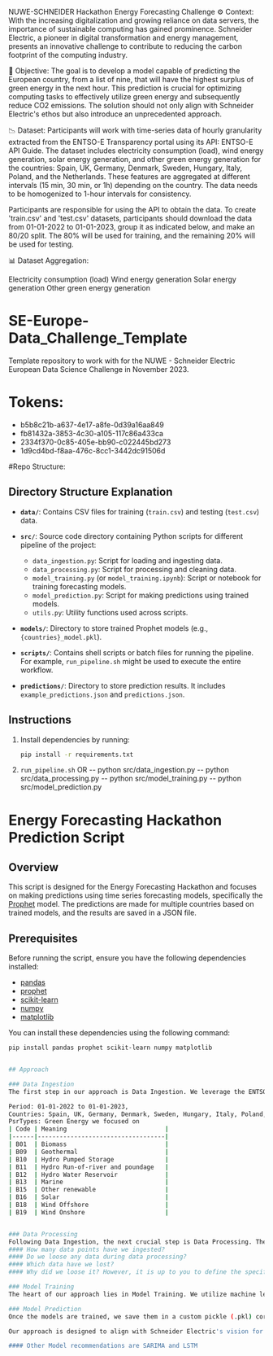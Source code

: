 NUWE-SCHNEIDER Hackathon
Energy Forecasting Challenge
⚙️ Context:
With the increasing digitalization and growing reliance on data servers, the importance of sustainable computing has gained prominence. Schneider Electric, a pioneer in digital transformation and energy management, presents an innovative challenge to contribute to reducing the carbon footprint of the computing industry.

🎯 Objective:
The goal is to develop a model capable of predicting the European country, from a list of nine, that will have the highest surplus of green energy in the next hour. This prediction is crucial for optimizing computing tasks to effectively utilize green energy and subsequently reduce CO2 emissions. The solution should not only align with Schneider Electric's ethos but also introduce an unprecedented approach.

📉 Dataset:
Participants will work with time-series data of hourly granularity extracted from the ENTSO-E Transparency portal using its API: ENTSO-E API Guide. The dataset includes electricity consumption (load), wind energy generation, solar energy generation, and other green energy generation for the countries: Spain, UK, Germany, Denmark, Sweden, Hungary, Italy, Poland, and the Netherlands. These features are aggregated at different intervals (15 min, 30 min, or 1h) depending on the country. The data needs to be homogenized to 1-hour intervals for consistency.

Participants are responsible for using the API to obtain the data. To create 'train.csv' and 'test.csv' datasets, participants should download the data from 01-01-2022 to 01-01-2023, group it as indicated below, and make an 80/20 split. The 80% will be used for training, and the remaining 20% will be used for testing.

📊 Dataset Aggregation:

Electricity consumption (load)
Wind energy generation
Solar energy generation
Other green energy generation

# SE-Europe-Data_Challenge_Template
Template repository to work with for the NUWE - Schneider Electric European Data Science Challenge in November 2023.

# Tokens:
- b5b8c21b-a637-4e17-a8fe-0d39a16aa849
- fb81432a-3853-4c30-a105-117c86a433ca
- 2334f370-0c85-405e-bb90-c022445bd273
- 1d9cd4bd-f8aa-476c-8cc1-3442dc91506d


#Repo Structure:

## Directory Structure Explanation

- **`data/`**: Contains CSV files for training (`train.csv`) and testing (`test.csv`) data.

- **`src/`**: Source code directory containing Python scripts for different pipeline of the project:
  - `data_ingestion.py`: Script for loading and ingesting data.
  - `data_processing.py`: Script for processing and cleaning data.
  - `model_training.py` (or `model_training.ipynb`): Script or notebook for training forecasting models.
  - `model_prediction.py`: Script for making predictions using trained models.
  - `utils.py`: Utility functions used across scripts.

- **`models/`**: Directory to store trained Prophet models (e.g., `{countries}_model.pkl`).

- **`scripts/`**: Contains shell scripts or batch files for running the pipeline. For example, `run_pipeline.sh` might be used to execute the entire workflow.

- **`predictions/`**: Directory to store prediction results. It includes `example_predictions.json` and `predictions.json`.


## Instructions
1. Install dependencies by running:

   ```bash
   pip install -r requirements.txt

2. `run_pipeline.sh` OR
-- python src/data_ingestion.py
-- python src/data_processing.py
-- python src/model_training.py
-- python src/model_prediction.py



# Energy Forecasting Hackathon Prediction Script

## Overview

This script is designed for the Energy Forecasting Hackathon and focuses on making predictions using time series forecasting models, specifically the [Prophet](https://facebook.github.io/prophet/) model. The predictions are made for multiple countries based on trained models, and the results are saved in a JSON file.

## Prerequisites

Before running the script, ensure you have the following dependencies installed:

- [pandas](https://pandas.pydata.org/)
- [prophet](https://facebook.github.io/prophet/)
- [scikit-learn](https://scikit-learn.org/)
- [numpy](https://numpy.org/)
- [matplotlib](https://matplotlib.org/)

You can install these dependencies using the following command:

```bash
pip install pandas prophet scikit-learn numpy matplotlib


## Approach

### Data Ingestion
The first step in our approach is Data Ingestion. We leverage the ENTSO-E Transparency portal API to retrieve time-series data of hourly granularity. The data includes electricity consumption (load), wind energy generation, solar energy generation, and other green energy generation for nine European countries. This API allows us to access real-time and historical data, providing the foundation for our forecasting models.

Period: 01-01-2022 to 01-01-2023,
Countries: Spain, UK, Germany, Denmark, Sweden, Hungary, Italy, Poland, and the Netherlands.
PsrTypes: Green Energy we focused on
| Code | Meaning                           |
|------|-----------------------------------|
| B01  | Biomass                           |
| B09  | Geothermal                        |
| B10  | Hydro Pumped Storage              |
| B11  | Hydro Run-of-river and poundage   |
| B12  | Hydro Water Reservoir             |
| B13  | Marine                            |
| B15  | Other renewable                   |
| B16  | Solar                             |
| B18  | Wind Offshore                     |
| B19  | Wind Onshore                      |


### Data Processing
Following Data Ingestion, the next crucial step is Data Processing. The raw data obtained from the API might be at varying intervals (15 min, 30 min, or 1h) for different countries. To ensure consistency, we homogenize the data to 1-hour intervals. This involves cleaning, aggregating, and structuring the data to create a cohesive dataset for training and testing our models. The processed data is then stored in 'train.csv' and 'test.csv' files. We answer the following?
#### How many data points have we ingested?
#### Do we loose any data during data processing?
#### Which data have we lost?
#### Why did we loose it? However, it is up to you to define the specific measures you are monitoring.

### Model Training
The heart of our approach lies in Model Training. We utilize machine learning techniques, particularly time-series forecasting models **Prophet**, to train on the processed dataset. The goal is to capture the patterns and trends in surplus energy generation for each country. Training is performed separately for each country, allowing the models to learn country-specific nuances.

### Model Prediction
Once the models are trained, we save them in a custom pickle (.pkl) corresponding to each country. Using the trained models, we make predictions for each country on which will have the highest surplus of green energy in the next hour. This prediction is valuable for making informed decisions on optimizing computing tasks to utilize green energy effectively and reduce CO2 emissions. The predictions are then saved in the 'predictions.json' file.

Our approach is designed to align with Schneider Electric's vision for sustainability, aiming not only to predict energy surpluses accurately but also to contribute to reducing the environmental impact of the computing industry. The modular structure of Data Ingestion, Data Processing, Model Training, and Model Prediction allows for flexibility, scalability, and easy integration of new methodologies or models in the future.

#### Other Model recommendations are SARIMA and LSTM



